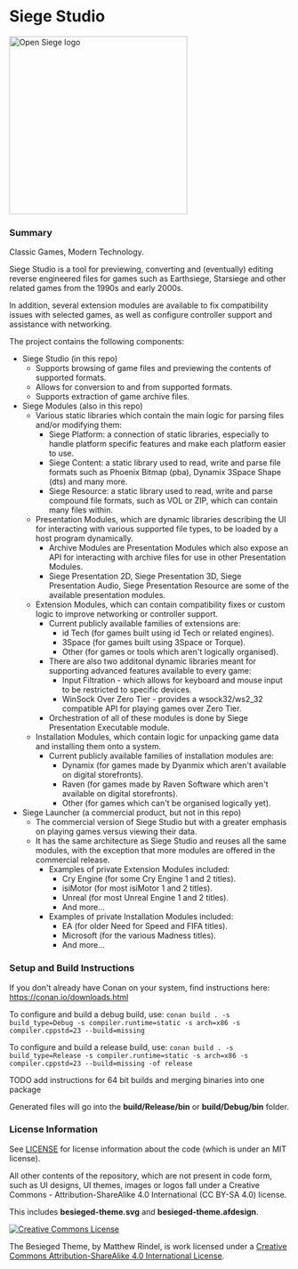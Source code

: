 # Siege Studio

<img height="320" width="320" src="logo/logo.svg" alt="Open Siege logo" />

### Summary

Classic Games, Modern Technology.

Siege Studio is a tool for previewing, converting and (eventually) editing reverse engineered files for games such as Earthsiege, Starsiege and other related games from the 1990s and early 2000s.

In addition, several extension modules are available to fix compatibility issues with selected games, as well as configure controller support and assistance with networking.

The project contains the following components:
* Siege Studio (in this repo)
  * Supports browsing of game files and previewing the contents of supported formats.
  * Allows for conversion to and from supported formats.
  * Supports extraction of game archive files.
* Siege Modules (also in this repo)
  * Various static libraries which contain the main logic for parsing files and/or modifying them:
      * Siege Platform: a connection of static libraries, especially to handle platform specific features and make each platform easier to use.
      * Siege Content: a static library used to read, write and parse file formats such as Phoenix Bitmap (pba), Dynamix 3Space Shape (dts) and many more.
      * Siege Resource: a static library used to read, write and parse compound file formats, such as VOL or ZIP, which can contain many files within.
  * Presentation Modules, which are dynamic libraries describing the UI for interacting with various supported file types, to be loaded by a host program dynamically.
      * Archive Modules are Presentation Modules which also expose an API for interacting with archive files for use in other Presentation Modules.
      * Siege Presentation 2D, Siege Presentation 3D, Siege Presentation Audio, Siege Presentation Resource are some of the available presentation modules.
  * Extension Modules, which can contain compatibility fixes or custom logic to improve networking or controller support.
      * Current publicly available families of extensions are:
        * id Tech (for games built using id Tech or related engines).
        * 3Space (for games built using 3Space or Torque).
        * Other (for games or tools which aren't logically organised).
      * There are also two additonal dynamic libraries meant for supporting advanced features available to every game:
        * Input Filtration - which allows for keyboard and mouse input to be restricted to specific devices.
        * WinSock Over Zero Tier - provides a wsock32/ws2_32 compatible API for playing games over Zero Tier.
      * Orchestration of all of these modules is done by Siege Presentation Executable module.
  * Installation Modules, which contain logic for unpacking game data and installing them onto a system.
      * Current publicly available families of installation modules are:
        * Dynamix (for games made by Dyanmix which aren't available on digital storefronts).
        * Raven (for games made by Raven Software which aren't available on digital storefronts).
        * Other (for games which can't be organised logically yet).
* Siege Launcher (a commercial product, but not in this repo)
  * The commercial version of Siege Studio but with a greater emphasis on playing games versus viewing their data.
  * It has the same architecture as Siege Studio and reuses all the same modules, with the exception that more modules are offered in the commercial release.
    * Examples of private Extension Modules included:
      * Cry Engine (for some Cry Engine 1 and 2 titles).
      * isiMotor (for most isiMotor 1 and 2 titles).
      * Unreal (for most Unreal Engine 1 and 2 titles).
      * And more...
    * Examples of private Installation Modules included:
      * EA (for older Need for Speed and FIFA titles).
      * Microsoft (for the various Madness titles).
      * And more...


### Setup and Build Instructions
If you don't already have Conan on your system, find instructions here: https://conan.io/downloads.html

To configure and build a debug build, use:
```conan build . -s build_type=Debug -s compiler.runtime=static -s arch=x86 -s compiler.cppstd=23 --build=missing```

To configure and build a release build, use:
```conan build . -s build_type=Release -s compiler.runtime=static -s arch=x86 -s compiler.cppstd=23 --build=missing -of release```

TODO add instructions for 64 bit builds and merging binaries into one package

Generated files will go into the **build/Release/bin** or **build/Debug/bin** folder.

### License Information

See [LICENSE](LICENSE) for license information about the code (which is under an MIT license).

All other contents of the repository, which are not present in code form, such as UI designs, UI themes, images or logos fall under a Creative Commons - Attribution-ShareAlike 4.0 International (CC BY-SA 4.0) license.

This includes **besieged-theme.svg** and **besieged-theme.afdesign**.

<a rel="license" href="http://creativecommons.org/licenses/by-sa/4.0/"><img alt="Creative Commons License" style="border-width:0" src="https://i.creativecommons.org/l/by-sa/4.0/88x31.png" /></a>

The Besieged Theme, by Matthew Rindel, is work licensed under a <a rel="license" href="http://creativecommons.org/licenses/by-sa/4.0/">Creative Commons Attribution-ShareAlike 4.0 International License</a>.
